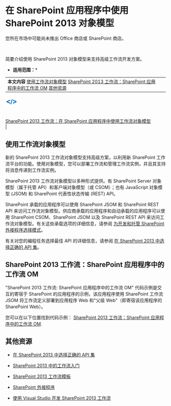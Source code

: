 

# 在 SharePoint 应用程序中使用 SharePoint 2013 对象模型
您所在市场中可能尚未推出 Office 商店或 SharePoint 商店。
  
    
    
![概念概述主题](images/mod_icon_badge_conoverview.png)
  
    
    

  
    
    

  
    
    
简要介绍使用 SharePoint 2013 对象模型来支持高级工作流开发方案。
 * **适用范围：*** 
  
    
    


|||
|:-----|:-----|
|**本文内容**          [使用工作流对象模型](#bk_usewfom)           [SharePoint 2013 工作流：SharePoint 应用程序中的工作流 OM](#bk_codesample)           [其他资源](#bk_addresources) <br/> |
  
    
    
![相关代码段和示例应用程序](images/mod_icon_links_samples.png)
  
    
    

  
    
    
 <br/>  [SharePoint 2013 工作流：在 SharePoint 应用程序中使用工作流对象模型](http://code.msdn.microsoft.com/SharePoint-2013-workflow-050f5211) <br/> |
   

## 使用工作流对象模型
<a name="bk_usewfom"> </a>

新的 SharePoint 2013 工作流对象模型支持高级方案，以利用新 SharePoint 工作流平台的功能。使用对象模型，您可以部署工作流和管理工作流实例，并且其支持将消息传递到工作流实例。
  
    
    
SharePoint 2013 工作流对象模型以多种形式提供。有 SharePoint Server 对象模型（属于托管 API）和客户端对象模型（或 CSOM）；也有 JavaScript 对象模型 (JSOM) 和 SharePoint 代表性状态传输 (REST) API。 
  
    
    
SharePoint 承载的应用程序可以使用 SharePoint JSOM 和 SharePoint REST API 来访问工作流对象模型。供应商承载的应用程序和自动承载的应用程序可以使用 SharePoint CSOM、SharePoint JSOM 以及 SharePoint REST API 来访问工作流对象模型。有关这些承载选项的详细信息，请参阅 [为开发和托管 SharePoint 外接程序选择模式](http://msdn.microsoft.com/library/05ce5435-0a03-4ddc-976b-c33b08d03457%28Office.15%29.aspx)。
  
    
    
有关对您的编程任务选择最佳 API 的详细信息，请参阅 [在 SharePoint 2013 中选择正确的 API 集](choose-the-right-api-set-in-sharepoint-2013.md)。
  
    
    

## SharePoint 2013 工作流：SharePoint 应用程序中的工作流 OM
<a name="bk_codesample"> </a>

"SharePoint 2013 工作流: SharePoint 应用程序中的工作流 OM" 代码示例是交互的寄宿于 SharePoint 的应用程序的示例，该应用程序使用 SharePoint 工作流 JSOM 将工作流定义部署到应用程序 Web 和"父级 Web"（即寄宿该应用程序的 SharePoint Web）。
  
    
    
您可以在以下位置找到代码示例： [SharePoint 2013 工作流：SharePoint 应用程序中的工作流 OM](http://code.msdn.microsoft.com/SharePoint-2013-workflow-050f5211).
  
    
    

## 其他资源
<a name="bk_addresources"> </a>


-  [在 SharePoint 2013 中选择正确的 API 集](choose-the-right-api-set-in-sharepoint-2013.md)
    
  
-  [SharePoint 2013 中的工作流入门](get-started-with-workflows-in-sharepoint-2013.md)
    
  
-  [SharePoint 2013 工作流模板](sharepoint-2013-workflow-samples.md)
    
  
-  [SharePoint 外接程序](http://msdn.microsoft.com/library/cd1eda9e-8e54-4223-93a9-a6ea0d18df70%28Office.15%29.aspx)
    
  
-  [使用 Visual Studio 开发 SharePoint 2013 工作流](develop-sharepoint-2013-workflows-using-visual-studio.md)
    
  